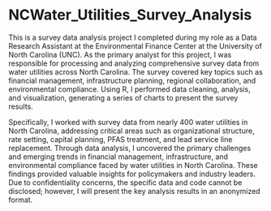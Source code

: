 # NCWater_Utilities_Survey_Analysis
 
This is a survey data analysis project I completed during my role as a Data Research Assistant at the Environmental Finance Center at the University of North Carolina (UNC). As the primary analyst for this project, I was responsible for processing and analyzing comprehensive survey data from water utilities across North Carolina. The survey covered key topics such as financial management, infrastructure planning, regional collaboration, and environmental compliance. Using R, I performed data cleaning, analysis, and visualization, generating a series of charts to present the survey results.

Specifically, I worked with survey data from nearly 400 water utilities in North Carolina, addressing critical areas such as organizational structure, rate setting, capital planning, PFAS treatment, and lead service line replacement. Through data analysis, I uncovered the primary challenges and emerging trends in financial management, infrastructure, and environmental compliance faced by water utilities in North Carolina. These findings provided valuable insights for policymakers and industry leaders. Due to confidentiality concerns, the specific data and code cannot be disclosed; however, I will present the key analysis results in an anonymized format.
